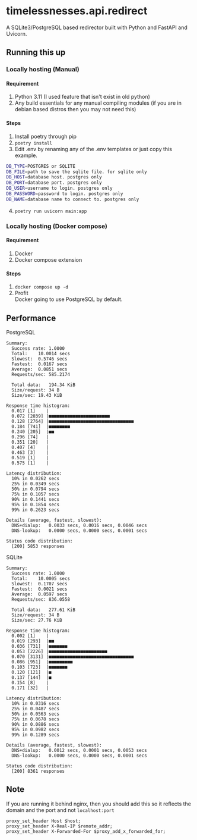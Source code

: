 # timelessnesses.api.redirect
A SQLite3/PostgreSQL based redirector built with Python and FastAPI and Uvicorn.

## Running this up
### Locally hosting (Manual)
#### Requirement
1. Python 3.11 (I used feature that isn't exist in old python)
2. Any build essentials for any manual compiling modules (if you are in debian based distros then you may not need this)
#### Steps
1. Install poetry through pip
2. `poetry install`
3. Edit .env by renaming any of the .env templates or just copy this example.

```sh
DB_TYPE=POSTGRES or SQLITE
DB_FILE=path to save the sqlite file. for sqlite only
DB_HOST=database host. postgres only
DB_PORT=database port. postgres only
DB_USER=username to login. postgres only
DB_PASSWORD=password to login. postgres only
DB_NAME=database name to connect to. postgres only
```

4. `poetry run uvicorn main:app`

### Locally hosting (Docker compose)

#### Requirement

1. Docker
2. Docker compose extension

#### Steps

1. `docker compose up -d`
2. Profit  
Docker going to use PostgreSQL by default.

## Performance

PostgreSQL

```shell
Summary:
  Success rate:	1.0000
  Total:	10.0014 secs
  Slowest:	0.5746 secs
  Fastest:	0.0167 secs
  Average:	0.0851 secs
  Requests/sec:	585.2174

  Total data:	194.34 KiB
  Size/request:	34 B
  Size/sec:	19.43 KiB

Response time histogram:
  0.017 [1]    |
  0.072 [2039] |■■■■■■■■■■■■■■■■■■■■■■■
  0.128 [2764] |■■■■■■■■■■■■■■■■■■■■■■■■■■■■■■■■
  0.184 [741]  |■■■■■■■■
  0.240 [205]  |■■
  0.296 [74]   |
  0.351 [20]   |
  0.407 [4]    |
  0.463 [3]    |
  0.519 [1]    |
  0.575 [1]    |

Latency distribution:
  10% in 0.0262 secs
  25% in 0.0349 secs
  50% in 0.0794 secs
  75% in 0.1057 secs
  90% in 0.1441 secs
  95% in 0.1854 secs
  99% in 0.2623 secs

Details (average, fastest, slowest):
  DNS+dialup:	0.0033 secs, 0.0016 secs, 0.0046 secs
  DNS-lookup:	0.0000 secs, 0.0000 secs, 0.0001 secs

Status code distribution:
  [200] 5853 responses

```

SQLite

```shell
Summary:
  Success rate:	1.0000
  Total:	10.0005 secs
  Slowest:	0.1707 secs
  Fastest:	0.0021 secs
  Average:	0.0597 secs
  Requests/sec:	836.0558

  Total data:	277.61 KiB
  Size/request:	34 B
  Size/sec:	27.76 KiB

Response time histogram:
  0.002 [1]    |
  0.019 [293]  |■■
  0.036 [731]  |■■■■■■■
  0.053 [2226] |■■■■■■■■■■■■■■■■■■■■■■
  0.070 [3131] |■■■■■■■■■■■■■■■■■■■■■■■■■■■■■■■■
  0.086 [951]  |■■■■■■■■■
  0.103 [723]  |■■■■■■■
  0.120 [121]  |■
  0.137 [144]  |■
  0.154 [8]    |
  0.171 [32]   |

Latency distribution:
  10% in 0.0316 secs
  25% in 0.0487 secs
  50% in 0.0563 secs
  75% in 0.0678 secs
  90% in 0.0886 secs
  95% in 0.0982 secs
  99% in 0.1289 secs

Details (average, fastest, slowest):
  DNS+dialup:	0.0012 secs, 0.0001 secs, 0.0053 secs
  DNS-lookup:	0.0000 secs, 0.0000 secs, 0.0001 secs

Status code distribution:
  [200] 8361 responses
```

## Note
If you are running it behind nginx, then you should add this so it reflects the domain and the port and not `localhost:port`
```nginx
proxy_set_header Host $host;
proxy_set_header X-Real-IP $remote_addr;
proxy_set_header X-Forwarded-For $proxy_add_x_forwarded_for;
```
